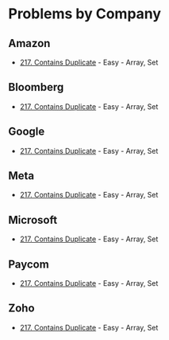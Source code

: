 # Problems by Company

## Amazon
- [217. Contains Duplicate](../solutions/p0217_contains_duplicate.py) - Easy - Array, Set

## Bloomberg
- [217. Contains Duplicate](../solutions/p0217_contains_duplicate.py) - Easy - Array, Set

## Google
- [217. Contains Duplicate](../solutions/p0217_contains_duplicate.py) - Easy - Array, Set

## Meta
- [217. Contains Duplicate](../solutions/p0217_contains_duplicate.py) - Easy - Array, Set

## Microsoft
- [217. Contains Duplicate](../solutions/p0217_contains_duplicate.py) - Easy - Array, Set

## Paycom
- [217. Contains Duplicate](../solutions/p0217_contains_duplicate.py) - Easy - Array, Set

## Zoho
- [217. Contains Duplicate](../solutions/p0217_contains_duplicate.py) - Easy - Array, Set

